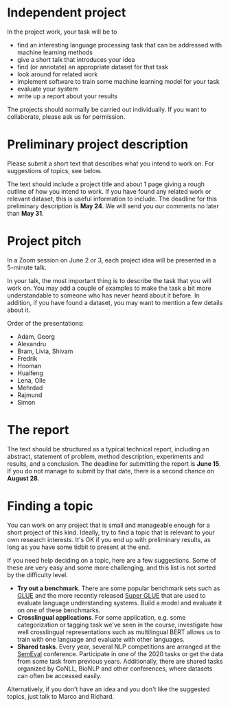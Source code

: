 # Independent project

In the project work, your task will be to

* find an interesting language processing task that can be addressed with machine learning methods
* give a short talk that introduces your idea
* find (or annotate) an appropriate dataset for that task
* look around for related work
* implement software to train some machine learning model for your task
* evaluate your system
* write up a report about your results

The projects should normally be carried out individually. If you want to collaborate, please ask us for permission.

# Preliminary project description

Please submit a short text that describes what you intend to work on. For suggestions of topics, see below.

The text should include a project title and about 1 page giving a rough outline of how you intend to work. If you have found any related work or relevant dataset, this is useful information to include. The deadline for this preliminary description is **May 24**. We will send you our comments no later than **May 31**.

# Project pitch

In a Zoom session on June 2 or 3, each project idea will be presented in a 5-minute talk.

In your talk, the most important thing is to describe the task that you will work on. You may add a couple of examples to make the task a bit more understandable to someone who has never heard about it before. In addition, if you have found a dataset, you may want to mention a few details about it.

<!--

* 09:15–09:45
* 09:45–10:00
* 10:00–10:15
* 10:15–10:30
* 10:30–10:45
* 10:45–11:15
* 11:15–11:30
* 11:30–11:45
* 10:15–10:30

-->

Order of the presentations:

* Adam, Georg
* Alexandru
* Bram, Livia, Shivam
* Fredrik
* Hooman
* Huaifeng
* Lena, Olle
* Mehrdad
* Rajmund
* Simon

# The report

The text should be structured as a typical technical report, including an abstract, statement of problem, method description, experiments and results, and a conclusion. The deadline for submitting the report is **June 15**. If you do not manage to submit by that date, there is a second chance on **August 28**.

# Finding a topic

You can work on any project that is small and manageable enough for a short project of this kind. Ideally, try to find a topic that is relevant to your own research interests. It's OK if you end up with preliminary results, as long as you have some tidbit to present at the end.

If you need help deciding on a topic, here are a few suggestions. Some of these are very easy and some more challenging, and this list is not sorted by the difficulty level.

* **Try out a benchmark**. There are some popular benchmark sets such as [GLUE](https://gluebenchmark.com/) and the more recently released [Super GLUE](https://super.gluebenchmark.com/) that are used to evaluate language understanding systems. Build a model and evaluate it on one of these benchmarks.
* **Crosslingual applications**. For some application, e.g. some categorization or tagging task we've seen in the course, investigate how well crosslingual representations such as multilingual BERT allows us to train with one language and evaluate with other languages.
* **Shared tasks**. Every year, several NLP competitions are arranged at the [SemEval](http://alt.qcri.org/semeval2020/index.php?id=tasks) conference. Participate in one of the 2020 tasks or get the data from some task from previous years. Additionally, there are shared tasks organized by CoNLL, BioNLP and other conferences, where datasets can often be accessed easily. 

Alternatively, if you don't have an idea and you don't like the suggested topics, just talk to Marco and Richard. 
